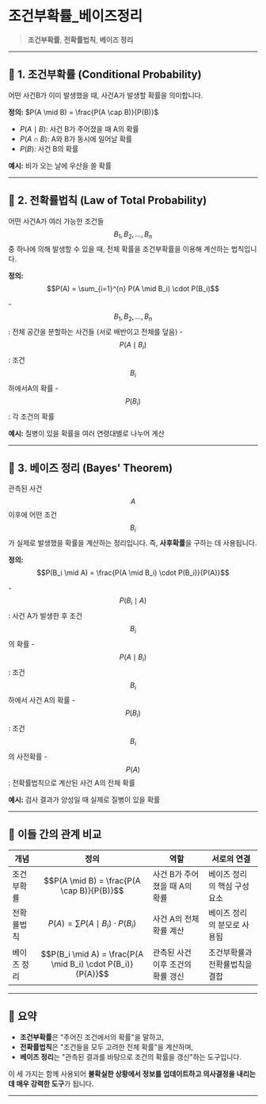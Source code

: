 #  조건부확률_베이즈정리
>  **조건부확률**, **전확률법칙**, **베이즈 정리**

---

## 📘 1. 조건부확률 (Conditional Probability)

어떤 사건B가 이미 발생했을 때, 사건A가 발생할 확률을 의미합니다.

**정의:**
$P(A \mid B) = \frac{P(A \cap B)}{P(B)}$  
- $P(A \mid B)$: 사건 B가 주어졌을 때 A의 확률  
- $P(A \cap B)$: A와 B가 동시에 일어날 확률  
- $P(B)$: 사건 B의 확률  

**예시:** 비가 오는 날에 우산을 쓸 확률

---

## 📗 2. 전확률법칙 (Law of Total Probability)

어떤 사건A가 여러 가능한 조건들$$B_1, B_2, ..., B_n$$중 하나에 의해 발생할 수 있을 때, 전체 확률을 조건부확률을 이용해 계산하는 법칙입니다.

**정의:**
$$P(A) = \sum_{i=1}^{n} P(A \mid B_i) \cdot P(B_i)$$

-$$B_1, B_2, ..., B_n$$: 전체 공간을 분할하는 사건들 (서로 배반이고 전체를 덮음)
-$$P(A \mid B_i)$$: 조건$$B_i$$하에서A의 확률
-$$P(B_i)$$: 각 조건의 확률

**예시:** 질병이 있을 확률을 여러 연령대별로 나누어 계산

---

## 📕 3. 베이즈 정리 (Bayes' Theorem)

관측된 사건$$A$$이후에 어떤 조건$$B_i$$가 실제로 발생했을 확률을 계산하는 정리입니다. 즉, **사후확률**을 구하는 데 사용됩니다.

**정의:**
$$P(B_i \mid A) = \frac{P(A \mid B_i) \cdot P(B_i)}{P(A)}$$

-$$P(B_i \mid A)$$: 사건 A가 발생한 후 조건$$B_i$$의 확률
-$$P(A \mid B_i)$$: 조건$$B_i$$하에서 사건 A의 확률
-$$P(B_i)$$: 조건$$B_i$$의 사전확률
-$$P(A)$$: 전확률법칙으로 계산된 사건 A의 전체 확률

**예시:** 검사 결과가 양성일 때 실제로 질병이 있을 확률

---

## 🔗 이들 간의 관계 비교

| 개념 | 정의 | 역할 | 서로의 연결 |
|------|------|------|--------------|
| 조건부확률 |$$P(A \mid B) = \frac{P(A \cap B)}{P(B)}$$| 사건 B가 주어졌을 때 A의 확률 | 베이즈 정리의 핵심 구성 요소 |
| 전확률법칙 |$$P(A) = \sum P(A \mid B_i) \cdot P(B_i)$$| 사건 A의 전체 확률 계산 | 베이즈 정리의 분모로 사용됨 |
| 베이즈 정리 |$$P(B_i \mid A) = \frac{P(A \mid B_i) \cdot P(B_i)}{P(A)}$$| 관측된 사건 이후 조건의 확률 갱신 | 조건부확률과 전확률법칙을 결합 |

---

## 🧠 요약

- **조건부확률**은 "주어진 조건에서의 확률"을 말하고,
- **전확률법칙**은 "조건들을 모두 고려한 전체 확률"을 계산하며,
- **베이즈 정리**는 "관측된 결과를 바탕으로 조건의 확률을 갱신"하는 도구입니다.

이 세 가지는 함께 사용되어 **불확실한 상황에서 정보를 업데이트하고 의사결정을 내리는 데 매우 강력한 도구**가 됩니다.

---
